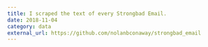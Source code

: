 ```yaml
---
title: I scraped the text of every Strongbad Email.
date: 2018-11-04
category: data
external_url: https://github.com/nolanbconaway/strongbad_email
---
```

